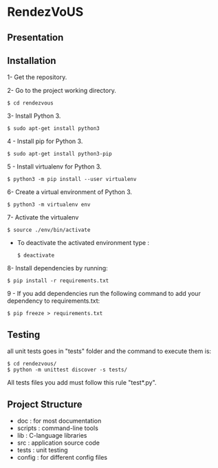 # RendezVoUS

## Presentation

## Installation

1- Get the repository.

2- Go to the project working directory.
    
    $ cd rendezvous

3- Install Python 3.

    $ sudo apt-get install python3

4 - Install pip for Python 3.

    $ sudo apt-get install python3-pip

5 - Install virtualenv for Python 3.

    $ python3 -m pip install --user virtualenv

6- Create a virtual environment of Python 3.

    $ python3 -m virtualenv env

7- Activate the virtualenv

    $ source ./env/bin/activate

- To deactivate the activated environment type : 

      $ deactivate

8- Install dependencies by running:

    $ pip install -r requirements.txt

9 - If you add dependencies run the following command to add your dependency to requirements.txt:
    
    $ pip freeze > requirements.txt

## Testing
all unit tests goes in "tests" folder and the command to execute them is:

    $ cd rendezvous/ 
    $ python -m unittest discover -s tests/

All tests files you add must follow this rule "test*.py".

## Project Structure

- doc : for most documentation
- scripts : command-line tools
- lib : C-language libraries
- src : application source code
- tests : unit testing
- config : for different config files
